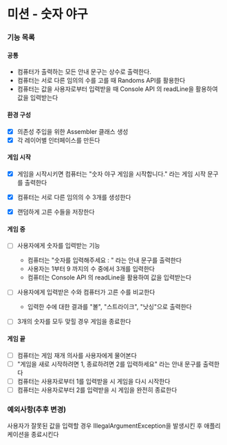 # 미션 - 숫자 야구
### 기능 목록

#### 공통
- 컴퓨터가 출력하는 모든 안내 문구는 상수로 출력한다.
- 컴퓨터는 서로 다른 임의의 수를 고를 때 Randoms API를 활용한다
- 컴퓨터는 값을 사용자로부터 입력받을 때 Console API 의 readLine을 활용하여 값을 입력받는다

#### 환경 구성
- [x] 의존성 주입을 위한 Assembler 클래스 생성
- [x] 각 레이어별 인터페이스를 만든다
#### 게임 시작
- [x] 게임을 시작시키면 컴퓨터는 "숫자 야구 게임을 시작합니다." 라는 게임 시작 문구를 출력한다
- [x] 컴퓨터는 서로 다른 임의의 수 3개를 생성한다
- [x] 랜덤하게 고른 수들을 저장한다


#### 게임 중
- [ ] 사용자에게 숫자를 입력받는 기능
    - 컴퓨터는 "숫자를 입력해주세요 : " 라는 안내 문구를 출력한다
    - 사용자는 1부터 9 까지의 수 중에서 3개를 입력한다
    - 컴퓨터는 Console API 의 readLine을 활용하여 값을 입력받는다

- [ ] 사용자에게 입력받은 수와 컴퓨터가 고른 수를 비교한다
    - 입력한 수에 대한 결과를 "볼", "스트라이크", "낫싱"으로 출력한다

- [ ] 3개의 숫자를 모두 맞힐 경우 게임을 종료한다

#### 게임 끝
- [ ] 컴퓨터는 게임 재개 의사를 사용자에게 물어본다
- [ ] "게임을 새로 시작하려면 1, 종료하려면 2를 입력하세요" 라는 안내 문구를 출력한다
- [ ] 컴퓨터는 사용자로부터 1를 입력받을 시 게임을 다시 시작한다
- [ ] 컴퓨터는 사용자로부터 2를 입력받을 시 게임을 완전히 종료한다

### 예외사항(추후 변경)
사용자가 잘못된 값을 입력할 경우 IllegalArgumentException을 발생시킨 후 애플리케이션을 종료시킨다
